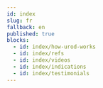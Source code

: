 ```yaml
---
id: index
slug: fr
fallback: en
published: true
blocks:
  - id: index/how-urod-works
  - id: index/refs
  - id: index/videos
  - id: index/indications
  - id: index/testimonials
---
```

